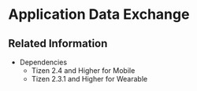 # Application Data Exchange



## Related Information
- Dependencies
  - Tizen 2.4 and Higher for Mobile
  - Tizen 2.3.1 and Higher for Wearable
